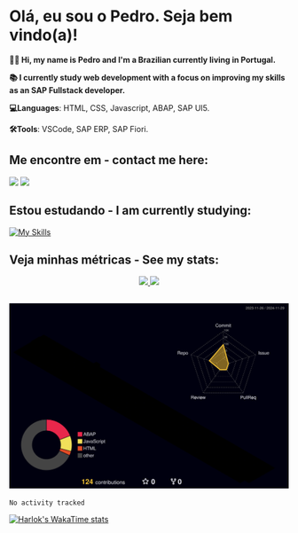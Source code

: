 # Olá, eu sou o Pedro. Seja bem vindo(a)!

<p align="left"> 
   <strong>🙋🏻 Hi, my name is Pedro and I'm a Brazilian currently living in Portugal.</strong><br>
   <p> 
   <strong>📚 I currently study web development with a focus on improving my skills as an SAP Fullstack developer.</strong>
   <p>
</p>
<p align="left">
  <strong>💻Languages</strong>: HTML, CSS, Javascript, ABAP, SAP UI5.
</p>
<p align="left">
  <strong>🛠️Tools</strong>: VSCode, SAP ERP, SAP Fiori.
</p>

## Me encontre em - contact me here: 
<div>
<a href = "mailto:rpedro.honorato@gmail.com"><img loading="lazy" src="https://img.shields.io/badge/Gmail-D14836?style=for-the-badge&logo=gmail&logoColor=white" target="_blank"></a>
<a href="https://www.linkedin.com/in/pedro-honorato" target="_blank"><img loading="lazy" src="https://img.shields.io/badge/-LinkedIn-%230077B5?style=for-the-badge&logo=linkedin&logoColor=white" target="_blank"></a>   
</div>

## Estou estudando - I am currently studying:
[![My Skills](https://skillicons.dev/icons?i=js,html,css,nodejs)](https://skillicons.dev)

## Veja minhas métricas - See my stats:
<div align="center" >
<a href="https://github.com/rp-honorato">
<img loading="lazy" height="180em" src="https://github-readme-stats.vercel.app/api/top-langs/?username=rp-honorato&layout=compact&langs_count=7&theme=nightowl"/>
<img loading="lazy" height="180em" src="https://github-readme-stats.vercel.app/api?username=rp-honorato&show_icons=true&theme=nightowl&include_all_commits=true&count_private=true"/>
</div>

##
<div align="center">
<img src="./profile-3d-contrib/profile-night-rainbow.svg" width=800px" alt="Veja minhas métricas - See my stats">
</div>

<!--START_SECTION:waka-->

```txt
No activity tracked
```

<!--END_SECTION:waka-->

[![Harlok's WakaTime stats](https://github-readme-stats.vercel.app/api/wakatime?rp-honorato=ffflabs)](https://github.com/anuraghazra/github-readme-stats)
